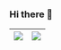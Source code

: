 ### Hi there 👋



| <a href="https://github.com/anuraghazra/github-readme-stats"><img align="center" src="https://github-readme-stats.vercel.app/api?username=InabaTatsuro&show_icons=true&theme=vue&hide_border=true" /></a> | <a href="https://github.com/anuraghazra/github-readme-stats"><img align="center" src="https://github-readme-stats.vercel.app/api/top-langs/?username=InabaTatsuro&layout=compact&theme=vue&hide_border=true" /></a> |
| ------------- | ------------- |



<!--
**InabaTatsuro/InabaTatsuro** is a ✨ _special_ ✨ repository because its `README.md` (this file) appears on your GitHub profile.

Here are some ideas to get you started:

- 🔭 I’m currently working on ...
- 🌱 I’m currently learning ...
- 👯 I’m looking to collaborate on ...
- 🤔 I’m looking for help with ...
- 💬 Ask me about ...
- 📫 How to reach me: ...
- 😄 Pronouns: ...
- ⚡ Fun fact: ...
-->
